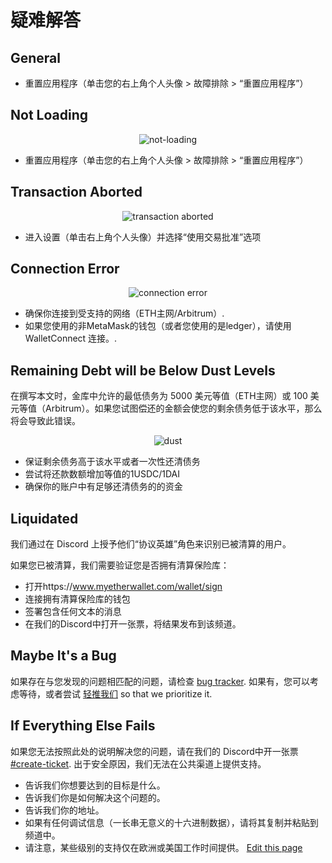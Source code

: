 # 疑难解答


## General

 - 重置应用程序（单击您的右上角个人头像 > 故障排除 > “重置应用程序”）

## Not Loading

<figure class="image" align = "center">
  <img src="assets/not-loading.png" alt="not-loading" title="not-loading">
</figure>

 - 重置应用程序（单击您的右上角个人头像 > 故障排除 > “重置应用程序”）

## Transaction Aborted

<figure class="image" align = "center">
  <img src="assets/transaction-aborted.png" alt="transaction aborted" title="transaction aborted">
</figure>

 - 进入设置（单击右上角个人头像）并选择“使用交易批准”选项

## Connection Error

<figure class="image" align = "center">
  <img src="assets/connection-error.png" alt="connection error" title="connection error">
</figure>

 - 确保你连接到受支持的网络（ETH主网/Arbitrum）.
 - 如果您使用的非MetaMask的钱包（或者您使用的是ledger），请使用 WalletConnect 连接。.

## Remaining Debt will be Below Dust Levels

在撰写本文时，金库中允许的最低债务为 5000 美元等值（ETH主网）或 100 美元等值（Arbitrum）。如果您试图偿还的金额会使您的剩余债务低于该水平，那么将会导致此错误。

<figure class="image" align = "center">
  <img src="assets/dust.png" alt="dust" title="dust">
</figure>

 - 保证剩余债务高于该水平或者一次性还清债务
 - 尝试将还款数额增加等值的1USDC/1DAI
 - 确保你的账户中有足够还清债务的的资金

## Liquidated

我们通过在 Discord 上授予他们“协议英雄”角色来识别已被清算的用户。

如果您已被清算，我们需要验证您是否拥有清算保险库：
 - 打开https://www.myetherwallet.com/wallet/sign
 - 连接拥有清算保险库的钱包
 - 签署包含任何文本的消息
 - 在我们的Discord中打开一张票，将结果发布到该频道。

## Maybe It's a Bug

如果存在与您发现的问题相匹配的问题，请检查 [bug tracker](https://github.com/yieldprotocol/bugs/issues). 如果有，您可以考虑等待，或者尝试 [轻推我们](https://discord.com/channels/752978124614008945/764135581704781864) so that we prioritize it.

 ## If Everything Else Fails

 如果您无法按照此处的说明解决您的问题，请在我们的 Discord中开一张票 [#create-ticket](https://discord.com/channels/752978124614008945/893209711397195776). 出于安全原因，我们无法在公共渠道上提供支持。
 - 告诉我们你想要达到的目标是什么。
 - 告诉我们你是如何解决这个问题的。
 - 告诉我们你的地址。
 - 如果有任何调试信息（一长串无意义的十六进制数据），请将其复制并粘贴到频道中。
 - 请注意，某些级别的支持仅在欧洲或美国工作时间提供。
[Edit this page](https://github.com/yieldprotocol/docs-v2/edit/main/troubleshooting_cn.md)
